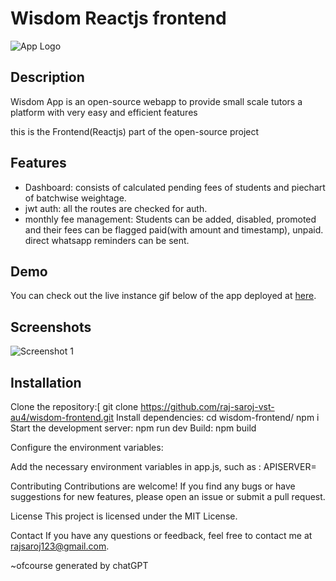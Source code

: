 # Wisdom Reactjs frontend

![App Logo](link-to-app-logo.png)

## Description

Wisdom App is an open-source webapp to provide small scale tutors a platform with very easy and efficient features

this is the Frontend(Reactjs) part of the open-source project

## Features

- Dashboard: consists of calculated pending fees of students and piechart of batchwise weightage.
- jwt auth: all the routes are checked for auth.
- monthly fee management: Students can be added, disabled, promoted and their fees can be flagged paid(with amount and timestamp), unpaid. direct whatsapp reminders can be sent.

## Demo

You can check out the live instance gif below of the app deployed at [here](https://wisdomclasses.netlify.app/).

## Screenshots

![Screenshot 1](poc.gif)

## Installation

Clone the repository:[
git clone https://github.com/raj-saroj-vst-au4/wisdom-frontend.git
Install dependencies:
cd wisdom-frontend/
npm i
Start the development server:
npm run dev
Build:
npm build

Configure the environment variables:

Add the necessary environment variables in app.js, such as :
APISERVER=

Contributing
Contributions are welcome! If you find any bugs or have suggestions for new features, please open an issue or submit a pull request.

License
This project is licensed under the MIT License.

Contact
If you have any questions or feedback, feel free to contact me at rajsaroj123@gmail.com.


~ofcourse generated by chatGPT
